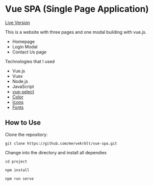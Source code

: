 # Vue SPA (Single Page Application) 

[Live Version](https://vue-spa-merve.herokuapp.com/)

This is a website with three pages and one modal building with vue.js.

- Homepage
- Login Modal
- Contact Us page

Technologies that I used 

- Vue.js
- Vuex
- Node.js
- JavaScript
- [vue-select](https://vue-select.org/guide/values.html)
- [Color](https://mycolor.space/)
- [Icons](https://fontawesome.com/)
- [Fonts](https://fonts.google.com/)

## How to Use
Clone the repository:

```
git clone https://github.com/mervekrblt/vue-spa.git
```
    
Change into the directory and install all dependies
```
cd project

npm install

npm run serve
```

